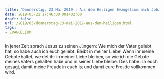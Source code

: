 ```yaml
---
title: 'Donnerstag, 23 Mai 2019 : Aus dem Heiligen Evangelium nach Johannes - Joh 15,9-11.'
date: 2019-05-22T17:46:00.001+02:00
draft: false
url: /2019/05/donnerstag-23-mai-2019-aus-dem-heiligen.html
tags: 
- EVANGELIUM
---
```


In jener Zeit sprach Jesus zu seinen Jüngern: Wie mich der Vater geliebt hat, so habe auch ich euch geliebt. Bleibt in meiner Liebe! Wenn ihr meine Gebote haltet, werdet ihr in meiner Liebe bleiben, so wie ich die Gebote meines Vaters gehalten habe und in seiner Liebe bleibe. Dies habe ich euch gesagt, damit meine Freude in euch ist und damit eure Freude vollkommen wird.
